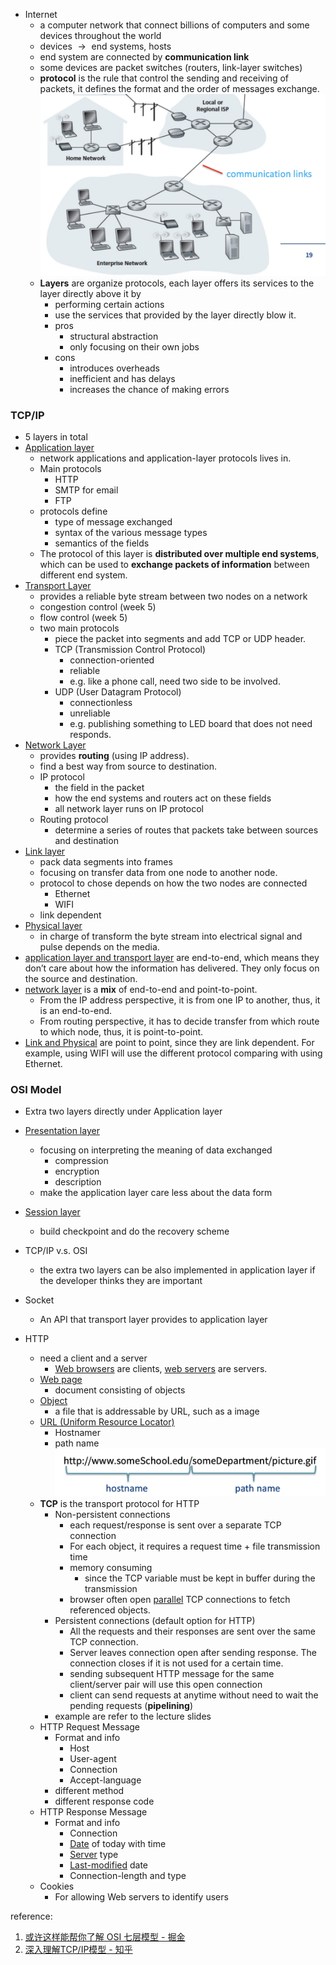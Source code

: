 - Internet
  - a computer network that connect billions of computers and some devices throughout the world
  - devices $\rightarrow​$ end systems, hosts
  - end system are connected  by  **communication link** 
  - some devices are packet switches (routers, link-layer switches)
  - **protocol** is the rule that control the sending and receiving of packets, it defines the format and the order of messages exchange.
    ![3184B04C-094C-40F5-A128-BF07032A223A](assets/3184B04C-094C-40F5-A128-BF07032A223A.png)
  - **Layers** are organize protocols, each layer offers its services to the layer directly above it by
    - performing certain actions
    - use the services that provided by the layer directly blow it.
    - pros
      - structural abstraction
      - only focusing on their own jobs
    - cons
      - introduces overheads
      - inefficient and has delays
      - increases the chance of making errors



### TCP/IP 

- 5 layers in total
- <u>Application layer</u>
  - network applications and application-layer protocols lives in.
  - Main protocols
    - HTTP
    - SMTP for email
    - FTP
  - protocols define
    - type of message exchanged
    - syntax of the various message types
    - semantics of the fields
  - The protocol of this layer is **distributed over multiple end systems**, which can be used to **exchange packets of information** between different end system.
- <u>Transport Layer</u>
  - provides a reliable byte stream between two nodes on a network
  - congestion control (week 5)
  - flow control (week 5)
  - two main protocols
    - piece the packet into segments and add TCP or UDP header.
    - TCP (Transmission Control Protocol)
      - connection-oriented
      - reliable
      - e.g. like a phone call, need two side to be involved.
    - UDP (User Datagram Protocol)
      - connectionless
      - unreliable
      - e.g. publishing something to LED board that does not need responds.
- <u>Network Layer</u>
  - provides **routing** (using IP address).
  - find a best way from source to destination.
  - IP protocol
    - the field in the packet
    - how the end systems and routers act on these fields
    - all network layer runs on IP protocol
  - Routing protocol
    - determine a series of routes that packets take between sources and destination
- <u>Link layer</u>
  - pack data segments into frames
  - focusing on transfer data from one node to another node.
  - protocol to chose depends on how the two nodes are connected
    - Ethernet
    - WIFI
  - link dependent
- <u>Physical layer</u>
  - in charge of transform the byte stream into electrical signal and pulse depends on the media.  
- <u>application layer and  transport layer</u> are end-to-end, which means they don’t care about how the information has delivered. They only focus on the source and destination.
- <u>network layer</u> is a **mix** of end-to-end and point-to-point. 
  - From the IP address perspective, it is from one IP to another, thus, it is an end-to-end. 
  - From routing perspective, it has to decide transfer from which route to which node, thus, it is point-to-point.
- <u>Link and Physical</u> are point to point, since they are link dependent. For example, using WIFI will use the different protocol comparing with using Ethernet.



### OSI Model

- Extra two layers directly under Application layer
- <u>Presentation layer</u>
  - focusing on interpreting the meaning of data exchanged
    - compression
    - encryption
    - description
  - make the application layer care less about the data form
- <u>Session layer</u>
  - build checkpoint and do the recovery scheme

- TCP/IP v.s. OSI
  - the extra two layers can be also implemented in application layer if the developer thinks they are important
- Socket
  - An API that transport layer provides to application layer
- HTTP
  - need a client and a server
    - <u>Web browsers</u> are clients, <u>web servers</u> are servers.
  - <u>Web page</u>
    - document consisting of objects
  - <u>Object</u>
    - a file that is addressable by URL, such as a image
  - <u>URL (Uniform Resource Locator)</u>
    - Hostnamer
    - path name
      ![1B68B60C-3562-4478-9441-9953CD198C65](assets/1B68B60C-3562-4478-9441-9953CD198C65.png)
  - **TCP** is the transport protocol for HTTP
    - Non-persistent connections
      - each request/response is sent over a separate TCP connection
      - For each object, it requires a request time + file transmission time
      - memory consuming
        -  since the TCP variable must be kept in buffer during the transmission
      - browser often open <u>parallel</u> TCP connections to fetch referenced objects.
    - Persistent connections (default option for HTTP)
      - All the requests and their responses are sent over the same TCP connection.
      - Server leaves connection open after sending response. The connection closes if it is not used for a certain time.
      - sending subsequent HTTP message for the same client/server pair will use this open connection
      - client can send requests at anytime without need to wait the pending requests (**pipelining**)
    - example are refer to the lecture slides
  - HTTP Request Message
    - Format and info
      - Host
      - User-agent
      - Connection
      - Accept-language
    - different method
    - different response code
  - HTTP Response Message
    - Format and info
      - Connection
      - <u>Date</u> of today with time
      - <u>Server</u> type
      - <u>Last-modified</u> date
      - Connection-length and type
  - Cookies
    - For allowing Web servers to identify users


reference:
1. [或许这样能帮你了解 OSI 七层模型 - 掘金](https://juejin.im/post/59eb06b1f265da430f313c7f)
2. [深入理解TCP/IP模型 - 知乎](https://zhuanlan.zhihu.com/p/33797520?utm_source=wechat_session&utm_medium=social&utm_oi=552206198036799488)